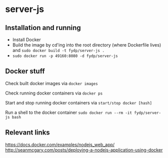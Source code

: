 # server-js

## Installation and running

* Install Docker
* Build the image by cd'ing into the root directory (where Dockerfile lives) and
`sudo docker build -t fydp/server-js .`
* `sudo docker run -p 49160:8080 -d fydp/server-js`

## Docker stuff

Check built docker images via `docker images`

Check running docker containers via `docker ps`

Start and stop running docker containers via `start/stop docker [hash]`

Run a shell to the docker container `sudo docker run --rm -it fydp/server-js bash`

## Relevant links

https://docs.docker.com/examples/nodejs_web_app/
http://seanmcgary.com/posts/deploying-a-nodejs-application-using-docker
